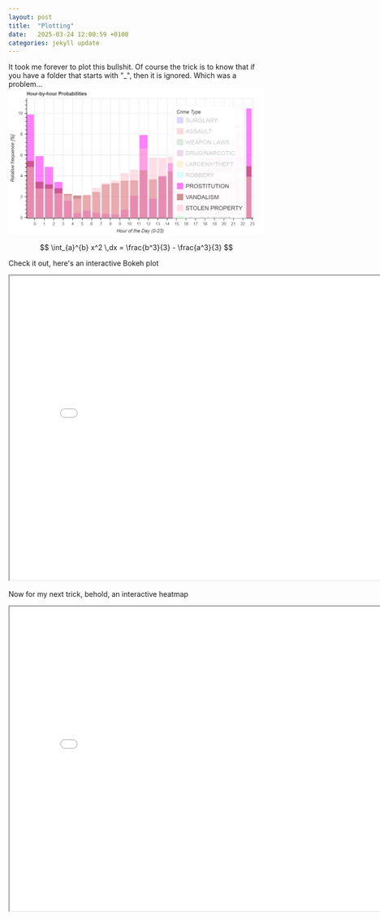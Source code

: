 ```yaml
---
layout: post
title:  "Plotting"
date:   2025-03-24 12:00:59 +0100
categories: jekyll update
---
```

It took me forever to plot this bullshit. Of course the trick is to know that if you have a folder that starts with "_", then it is ignored. Which was a problem...
![Bokeh Plot](/images/bokeh_plot.png)


$$
\int_{a}^{b} x^2 \,dx = \frac{b^3}{3} - \frac{a^3}{3}
$$

Check it out, here's an interactive Bokeh plot
<iframe src="/images/bokeh_plot.html" width="800" height="600"></iframe>

Now for my next trick, behold, an interactive heatmap
<iframe src="/images/heatmap.html" width="800" height="600"></iframe>